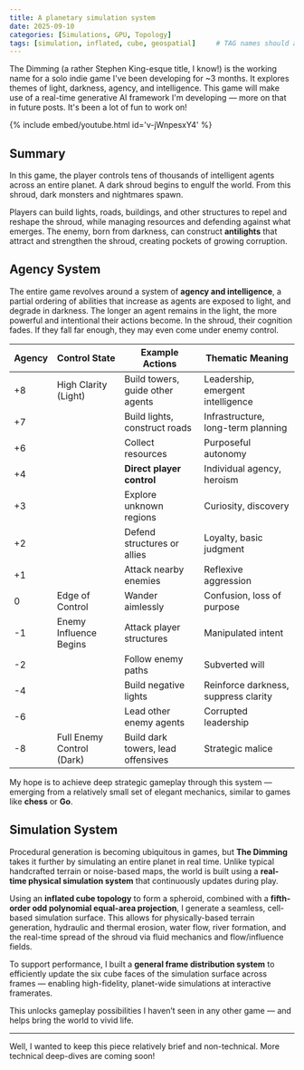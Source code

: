 ```yaml
---
title: A planetary simulation system
date: 2025-09-10 
categories: [Simulations, GPU, Topology]
tags: [simulation, inflated, cube, geospatial]     # TAG names should always be lowercase
---
```


The Dimming (a rather Stephen King-esque title, I know!) is the working name for a solo indie game I've been developing for ~3 months. It explores themes of light, darkness, agency, and intelligence. This game will make use of a real-time generative AI framework I'm developing — more on that in future posts. It's been a lot of fun to work on!

{% include embed/youtube.html id='v-jWnpesxY4' %}

## Summary

In this game, the player controls tens of thousands of intelligent agents across an entire planet. A dark shroud begins to engulf the world. From this shroud, dark monsters and nightmares spawn.

Players can build lights, roads, buildings, and other structures to repel and reshape the shroud, while managing resources and defending against what emerges. The enemy, born from darkness, can construct **antilights** that attract and strengthen the shroud, creating pockets of growing corruption.

## Agency System

The entire game revolves around a system of **agency and intelligence**, a partial ordering of abilities that increase as agents are exposed to light, and degrade in darkness. The longer an agent remains in the light, the more powerful and intentional their actions become. In the shroud, their cognition fades. If they fall far enough, they may even come under enemy control.

| Agency  | Control State               | Example Actions                     | Thematic Meaning                       |
|--------|-----------------------------|-------------------------------------|----------------------------------------|
| +8     | High Clarity (Light)        | Build towers, guide other agents    | Leadership, emergent intelligence      |
| +7     |                             | Build lights, construct roads       | Infrastructure, long-term planning     |
| +6     |                             | Collect resources                   | Purposeful autonomy                    |
| +4     |                             | **Direct player control**           | Individual agency, heroism             |
| +3     |                             | Explore unknown regions             | Curiosity, discovery                   |
| +2     |                             | Defend structures or allies         | Loyalty, basic judgment                |
| +1     |                             | Attack nearby enemies               | Reflexive aggression                   |
|  0     | Edge of Control             | Wander aimlessly                    | Confusion, loss of purpose             |
| -1     | Enemy Influence Begins      | Attack player structures            | Manipulated intent                     |
| -2     |                             | Follow enemy paths                  | Subverted will                         |
| -4     |                             | Build negative lights               | Reinforce darkness, suppress clarity   |
| -6     |                             | Lead other enemy agents             | Corrupted leadership                   |
| -8     | Full Enemy Control (Dark)   | Build dark towers, lead offensives  | Strategic malice                       |

My hope is to achieve deep strategic gameplay through this system — emerging from a relatively small set of elegant mechanics, similar to games like **chess** or **Go**.

## Simulation System

Procedural generation is becoming ubiquitous in games, but **The Dimming** takes it further by simulating an entire planet in real time. Unlike typical handcrafted terrain or noise-based maps, the world is built using a **real-time physical simulation system** that continuously updates during play.

Using an **inflated cube topology** to form a spheroid, combined with a **fifth-order odd polynomial equal-area projection**, I generate a seamless, cell-based simulation surface. This allows for physically-based terrain generation, hydraulic and thermal erosion, water flow, river formation, and the real-time spread of the shroud via fluid mechanics and flow/influence fields.

To support performance, I built a **general frame distribution system** to efficiently update the six cube faces of the simulation surface across frames — enabling high-fidelity, planet-wide simulations at interactive framerates.

This unlocks gameplay possibilities I haven’t seen in any other game — and helps bring the world to vivid life.

---

Well, I wanted to keep this piece relatively brief and non-technical. More technical deep-dives are coming soon!
